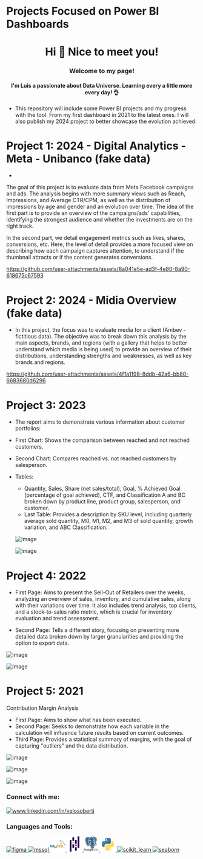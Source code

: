 # Projects Focused on Power BI Dashboards
<h1 align="center">Hi 👋 Nice to meet you!</h1>
<h3 align="center">Welcome to my page!</h3>
<h4 align="center">I'm Luis a passionate about Data Universe. Learning every a little more every day! 👌</h4>



- This repository will include some Power BI projects and my progress with the tool. From my first dashboard in 2021 to the latest ones. I will also publish my 2024 project to better showcase the evolution achieved.



# Project 1: 2024 - Digital Analytics - Meta - Unibanco (fake data)

- 
The goal of this project is to evaluate data from Meta Facebook campaigns and ads. The analysis begins with more summary views such as Reach, Impressions, and Average CTR/CPM, as well as the distribution of impressions by age and gender and an evolution over time. The idea of the first part is to provide an overview of the campaigns/ads' capabilities, identifying the strongest audience and whether the investments are on the right track.

In the second part, we detail engagement metrics such as likes, shares, conversions, etc. Here, the level of detail provides a more focused view on describing how each campaign captures attention, to understand if the thumbnail attracts or if the content generates conversions.


https://github.com/user-attachments/assets/8a041e5e-ad3f-4e80-8a90-618675c67593




# Project 2: 2024 - Midia Overview (fake data)


- In this project, the focus was to evaluate media for a client (Ambev - fictitious data). The objective was to break down this analysis by the main aspects, brands, and regions (with a gallery that helps to better understand which media is being used) to provide an overview of their distributions, understanding strengths and weaknesses, as well as key brands and regions.

https://github.com/user-attachments/assets/4f1a1198-8ddb-42a6-bb80-6683680d6296


#

# Project 3: 2023

- The report aims to demonstrate various information about customer portfolios:

- First Chart: Shows the comparison between reached and not reached customers.
- Second Chart: Compares reached vs. not reached customers by salesperson.
- Tables:
   - Quantity, Sales, Share (net sales/total), Goal, % Achieved Goal (percentage of goal achieved), CTF, and Classification A and BC broken down by product line, product group, salesperson, and customer.
   - Last Table: Provides a description by SKU level, including quarterly average sold quantity, M0, M1, M2, and M3 of sold quantity, growth variation, and ABC Classification.


  ![image](https://github.com/user-attachments/assets/2c52571d-3340-4e31-a3c6-b22927f6fbe8)

  ![image](https://github.com/user-attachments/assets/2c41426a-5e05-4f05-8e67-9ebcd343893d)



#

# Project 4: 2022

- First Page: Aims to present the Sell-Out of Retailers over the weeks, analyzing an overview of sales, inventory, and cumulative sales, along with their variations over time. It also includes trend analysis, top clients, and a stock-to-sales ratio metric, which is crucial for inventory evaluation and trend assessment.

- Second Page: Tells a different story, focusing on presenting more detailed data broken down by larger granularities and providing the option to export data.

![image](https://github.com/user-attachments/assets/13e49d33-8b77-41d8-b6c4-ee24c5a8532b)

![image](https://github.com/user-attachments/assets/2d136554-540f-4bf3-9825-67b1bfb1aae5)

#

# Project 5: 2021

 Contribution Margin Analysis

- First Page: Aims to show what has been executed.
- Second Page: Seeks to demonstrate how each variable in the calculation will influence future results based on current outcomes.
- Third Page: Provides a statistical summary of margins, with the goal of capturing "outliers" and the data distribution.



![image](https://github.com/user-attachments/assets/5805ddac-35f0-4acf-b573-2a0c0988e4f8)

![image](https://github.com/user-attachments/assets/04e2ad76-4ab0-4550-a321-8bc90b257942)

![image](https://github.com/user-attachments/assets/d285ce45-9007-42b1-8f1f-411544ebd6b4)

















<h3 align="left">Connect with me:</h3>
<p align="left">
<a href="https://linkedin.com/in/www.linkedin.com/in/velosoberti" target="blank"><img align="center" src="https://raw.githubusercontent.com/rahuldkjain/github-profile-readme-generator/master/src/images/icons/Social/linked-in-alt.svg" alt="www.linkedin.com/in/velosoberti" height="30" width="40" /></a>
</p>

<h3 align="left">Languages and Tools:</h3>
<p align="left"> <a href="https://www.figma.com/" target="_blank" rel="noreferrer">
  <img src="https://www.vectorlogo.zone/logos/figma/figma-icon.svg" alt="figma" width="40" height="40"/> </a> 
  <a href="https://www.microsoft.com/en-us/sql-server" target="_blank" rel="noreferrer"> <img src="https://www.svgrepo.com/show/303229/microsoft-sql-server-logo.svg" alt="mssql" width="40" height="40"/> 
  </a> <a href="https://www.mysql.com/" target="_blank" rel="noreferrer"> <img src="https://raw.githubusercontent.com/devicons/devicon/master/icons/mysql/mysql-original-wordmark.svg" alt="mysql" width="40" height="40"/> 
  </a> <a href="https://pandas.pydata.org/" target="_blank" rel="noreferrer"> <img src="https://raw.githubusercontent.com/devicons/devicon/2ae2a900d2f041da66e950e4d48052658d850630/icons/pandas/pandas-original.svg" alt="pandas" width="40" height="40"/> 
  </a> <a href="https://www.postgresql.org" target="_blank" rel="noreferrer"> <img src="https://raw.githubusercontent.com/devicons/devicon/master/icons/postgresql/postgresql-original-wordmark.svg" alt="postgresql" width="40" height="40"/> </a>
  <a href="https://www.python.org" target="_blank" rel="noreferrer"> <img src="https://raw.githubusercontent.com/devicons/devicon/master/icons/python/python-original.svg" alt="python" width="40" height="40"/> </a> <a href="https://scikit-learn.org/" target="_blank" rel="noreferrer"> 
    <img src="https://upload.wikimedia.org/wikipedia/commons/0/05/Scikit_learn_logo_small.svg" alt="scikit_learn" width="40" height="40"/> </a> <a href="https://seaborn.pydata.org/" target="_blank" rel="noreferrer"> <img src="https://seaborn.pydata.org/_images/logo-mark-lightbg.svg" alt="seaborn" width="40" height="40"/> </a> </p>

